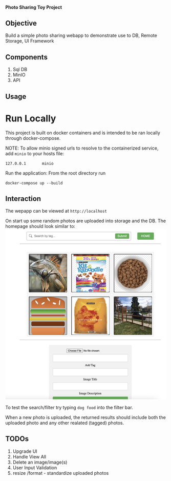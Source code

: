 #### Photo Sharing Toy Project ####

## Objective ##
Build a simple photo sharing webapp to demonstrate use to DB, Remote Storage, UI Framework

## Components ##
1. Sql DB
2. MinIO
3. API

## Usage ##
# Run Locally #
This project is built on docker containers and is intended to be ran locally through docker-compose.

NOTE: To allow minio signed urls to resolve to the containerized service, add `minio` to your hosts file:
```
127.0.0.1       minio
```

Run the application:
From the root directory run
 
```
docker-compose up --build
```

## Interaction ##

The wepapp can be viewed at `http://localhost`

On start up some random photos are uploaded into storage and the DB. The homepage should look similar to: ![Alt text](api/cmd/testfiles/homescreen.png "Home Screen")

To test the search/filter try typing `dog food` into the filter bar.

When a new photo is uploaded, the returned results should include both the uploaded photo and any other realated (tagged) photos.

## TODOs ##
1. Upgrade UI
2. Handle View All
3. Delete an image/image(s)
6. User Input Validation
7. resize /format - standardize uploaded photos

